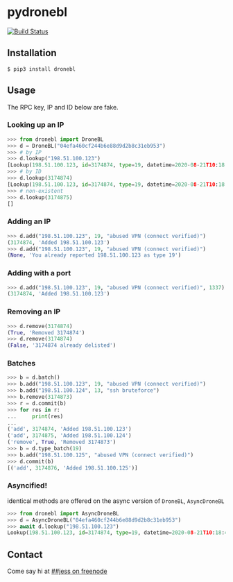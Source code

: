 # pydronebl

[![Build Status](https://travis-ci.org/jesopo/pydronebl.svg?branch=master)](https://travis-ci.org/jesopo/pydronebl)

## Installation

```
$ pip3 install dronebl
```

## Usage

The RPC key, IP and ID below are fake.

### Looking up an IP

```python
>>> from dronebl import DroneBL
>>> d = DroneBL("04efa460cf244b6e88d9d2b8c31eb953")
>>> # by IP
>>> d.lookup("198.51.100.123")
[Lookup(198.51.100.123, id=3174874, type=19, datetime=2020-08-21T10:18:44, comment='abused VPN (connect verified)')]
>>> # by ID
>>> d.lookup(3174874)
[Lookup(198.51.100.123, id=3174874, type=19, datetime=2020-08-21T10:18:44, comment='abused VPN (connect verified)')]
>>> # non-existent
>>> d.lookup(3174875)
[]
```

### Adding an IP
```python
>>> d.add("198.51.100.123", 19, "abused VPN (connect verified)")
(3174874, 'Added 198.51.100.123')
>>> d.add("198.51.100.123", 19, "abused VPN (connect verified)")
(None, 'You already reported 198.51.100.123 as type 19')
```

### Adding with a port
```python
>>> d.add("198.51.100.123", 19, "abused VPN (connect verified)", 1337)
(3174874, 'Added 198.51.100.123')
```

### Removing an IP
```python
>>> d.remove(3174874)
(True, 'Removed 3174874')
>>> d.remove(3174874)
(False, '3174874 already delisted')
```

### Batches
```python
>>> b = d.batch()
>>> b.add("198.51.100.123", 19, "abused VPN (connect verified)")
>>> b.add("198.51.100.124", 13, "ssh bruteforce")
>>> b.remove(3174873)
>>> r = d.commit(b)
>>> for res in r:
...     print(res)
...
('add', 3174874, 'Added 198.51.100.123')
('add', 3174875, 'Added 198.51.100.124')
('remove', True, 'Removed 3174873')
>>> b = d.type_batch(19)
>>> b.add("198.51.100.125", "abused VPN (connect verified)")
>>> d.commit(b)
[('add', 3174876, 'Added 198.51.100.125')]
```

### Asyncified!

identical methods are offered on the async version of `DroneBL`, `AsyncDroneBL`

```python
>>> from dronebl import AsyncDroneBL
>>> d = AsyncDroneBL("04efa460cf244b6e88d9d2b8c31eb953")
>>> await d.lookup("198.51.100.123")
Lookup(198.51.100.123, id=3174874, type=19, datetime=2020-08-21T10:18:44, comment='abused VPN (connect verified)')
```

## Contact

Come say hi at [##jess on freenode](https://webchat.freenode.net/?channels=%23%23jess)

